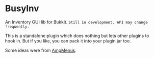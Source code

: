# BusyInv

An Inventory GUI lib for Bukkit. `Still in development. API may change frequently.`

This is a standalone plugin which does nothing but lets other plugins to hook in. But if you like, you can pack it into your plugin jar too.

Some ideas were from [AmpMenus](https://github.com/ampayne2/AmpMenus).
